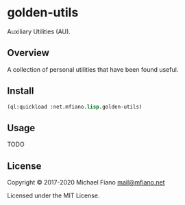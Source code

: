 # golden-utils

Auxiliary Utilities (AU).

## Overview

A collection of personal utilities that have been found useful.

## Install

```lisp
(ql:quickload :net.mfiano.lisp.golden-utils)
```

## Usage

TODO

## License

Copyright © 2017-2020 Michael Fiano <mail@mfiano.net>

Licensed under the MIT License.
